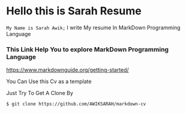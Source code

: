 # Hello this is Sarah Resume
`My Name is Sarah Awik;` 
I write My resume In MarkDown Programming Language

### This Link Help You to explore MarkDown Programming Language
https://www.markdownguide.org/getting-started/


You Can Use this Cv as a template 

Just Try To Get A Clone By 

```
$ git clone https://github.com/AWIKSARAH/markdown-cv
```